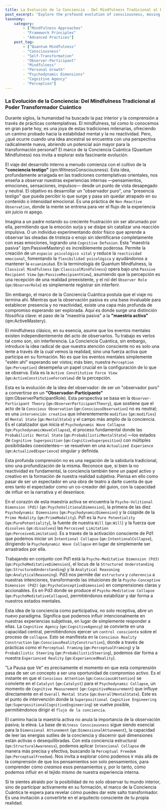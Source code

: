 ```yaml
---
title: La Evolución de la Conciencia - Del Mindfulness Tradicional al Poder Transformador Cuántico
post_excerpt: "Explore the profound evolution of consciousness, moving from the passive observation of traditional mindfulness to the active co-creation of reality within the Quantum Mindfulness framework. This post delves into the transformative power of becoming an 'Observer-Participant,' leveraging conscious attention to shape our internal and external experiences."
taxonomy:
    category:
        - ["Mindfulness Approaches"
        - "Framework Principles"
        - "Advanced Practices"]
    post_tag:
        - ["Quantum Mindfulness"
        - "Consciousness"
        - "Self-Transformation"
        - "Observer-Participant"
        - "Mindfulness"
        - "Personal Growth"
        - "Psychodynamic Dimensions"
        - "Cognitive Agency"
        - "Perception"]
---
```

### La Evolución de la Conciencia: Del Mindfulness Tradicional al Poder Transformador Cuántico

Durante siglos, la humanidad ha buscado la paz interior y la comprensión a través de prácticas contemplativas. El mindfulness, tal como lo conocemos en gran parte hoy, es una joya de estas tradiciones milenarias, ofreciendo un camino probado hacia la estabilidad mental y la no reactividad. Pero, ¿qué ocurre cuando una idea ancestral se encuentra con una perspectiva radicalmente nueva, abriendo un potencial aún mayor para la transformación personal? El marco de la Conciencia Cuántica (Quantum Mindfulness) nos invita a explorar esta fascinante evolución.

El viaje del desarrollo interno a menudo comienza con el cultivo de la **"conciencia testigo"** (qm:WitnessConsciousness). Esta idea, profundamente arraigada en las tradiciones contemplativas orientales, nos enseña a observar nuestras experiencias internas —pensamientos, emociones, sensaciones, impulsos— desde un punto de vista desapegado y neutral. El objetivo es desarrollar un "observador puro", una "presencia testigo" que pueda percibir lo que surge y pasa sin quedar atrapado en su contenido o intensidad emocional. Es una práctica de `Non-Reactive Observation`, donde la mente se entrena para ver el flujo de la experiencia sin juicio ni apego.

Imagina a un padre notando su creciente frustración sin ser abrumado por ella, permitiendo que la emoción surja y se disipe sin catalizar una reacción impulsiva. O un individuo experimentando dolor físico que aprende a observar las oleadas de tristeza o enojo sin identificarse completamente con esas emociones, logrando una `Cognitive Defusion`. Esta "maestría pasiva" (qm:PassiveMastery) es increíblemente poderosa. Permite la creación de un `espacio psicológico vital` y reduce la `reactividad emocional`, fomentando la `flexibilidad psicológica` y ayudándonos a mantener la `ecuanimidad`. En la terminología de Quantum Mindfulness, la `Classical Mindfulness` (`qm:ClassicalMindfulness`) opera bajo una `Passive Recipient View` (`qm:PassiveRecipientView`), asumiendo que la percepción es una recepción de una realidad preexistente, y el rol del `Observer Role` (`qm:ObserverRole`) es simplemente registrar sin interferir.

Sin embargo, el marco de la Conciencia Cuántica postula que el viaje no termina ahí. Mientras que la observación pasiva es una base invaluable para establecer presencia y no reactividad, existe una capa más profunda de compromiso esperando ser explorada. Aquí es donde surge una distinción filosófica clave: el paso de la "maestría pasiva" a la **"maestría activa"** (qm:ActiveMastery).

El mindfulness clásico, en su esencia, asume que los eventos mentales existen independientemente del acto de observarlos. Tu trabajo es verlos tal como son, sin interferencia. La Conciencia Cuántica, sin embargo, introduce la idea radical de que nuestra atención consciente no es solo una lente a través de la cual vemos la realidad, sino una fuerza activa que participa en su formación. No es que los eventos mentales simplemente "estén ahí" esperando ser vistos; más bien, nuestra `Perception` (`qm:Perception`) desempeña un papel crucial en la configuración de lo que se observa. Esta es la `Active Constitutive Force View` (`qm:ActiveConstitutiveForceView`) de la percepción.

Esta es la evolución de la idea del observador: de ser un "observador puro" a convertirse en un **"Observador-Participante"** (qm:ObserverParticipantRole). Esta perspectiva se basa en la `Observer-Participant Theory` (`qm:ObserverParticipantTheory`), que sostiene que el acto de la `Conscious Observation` (`qm:ConsciousObservation`) no es neutral; es una `intervención creativa` que inherentemente `modifies` (`qm:modifies`) el `Mental State` (`qm:MentalState`) y el campo más amplio de la conciencia. Es el catalizador que inicia el `Psychodynamic Wave Collapse` (`qm:PsychodynamicWaveCollapse`), el proceso fundamental donde las `Probabilistic Mental State` (`qm:ProbabilisticMentalState`) —los estados de `Cognitive Superposition` (`qm:CognitiveSuperposition`) con múltiples posibilidades coexistentes— se resuelven en una `Actualized Experience` (`qm:ActualizedExperience`) singular y definida.

Esta profunda comprensión no es una negación de la sabiduría tradicional, sino una profundización de la misma. Reconoce que, si bien la no reactividad es fundamental, la conciencia también tiene un papel activo y creativo en la formación de nuestra realidad subjetiva. Piensa en ello como pasar de ser un espectador en una obra de teatro a darte cuenta de que eres tanto el espectador como un co-creador del guion, con la capacidad de influir en la narrativa y el desenlace.

En el corazón de esta maestría activa se encuentra la `Psycho-Volitional Dimension (Pd1)` (`qm:PsychoVolitionalDimension`), la primera de las diez `Psychodynamic Dimensions` (`qm:PsychodynamicDimension`) y la cúspide de la `Prime Modality` (`qm:PrimeModality`). Pd1 es la `Pure Potentiality` (`qm:PurePotentiality`), la fuente de nuestra `Will` (`qm:Will`) y la fuerza que `dissolves` (`qm:dissolves`) las `Perceived Limitation` (`qm:PerceivedLimitation`). Es a través de la activación consciente de Pd1 que podemos iniciar un `Intentional Collapse` (`qm:IntentionalCollapse`), dirigiendo la `Psychodynamic Wave Collapse` en lugar de simplemente ser arrastrados por ella.

Trabajando en conjunto con Pd1 está la `Psycho-Meditative Dimension (Pd3)` (`qm:PsychoMeditativeDimension`), el locus de la `Structured Understanding` (`qm:StructuredUnderstanding`) y la `Analytical Reasoning` (`qm:AnalyticalReasoning`). Pd3 nos permite dar `estructura` y `coherencia` a nuestras intenciones, transformando las intuiciones de la `Psycho-Conceptive Dimension (Pd2)` (`qm:PsychoConceptiveDimension`) en comprensiones claras y accionables. Es en Pd3 donde se produce el `Psycho-Meditative Collapse` (`qm:PsychoMeditativeCollapse`), permitiéndonos estabilizar y dar forma a nuestros estados mentales.

Esta idea de la conciencia como participativa, no solo receptiva, abre un nuevo paradigma. Significa que podemos influir intencionalmente en nuestras experiencias subjetivas, en lugar de simplemente responder a ellas. La `Cognitive Agency` (`qm:CognitiveAgency`) se convierte en una capacidad central, permitiéndonos ejercer un `control consciente` sobre el proceso de `collapse`. Esto se manifiesta en la `Conscious Reality Construction` (`qm:ConsciousRealityConstruction`), donde a través de prácticas como el `Perceptual Framing` (`qm:PerceptualFraming`) y la `Probabilistic Steering` (`qm:ProbabilisticSteering`), podemos dar forma a nuestra `Experienced Reality` (`qm:ExperiencedReality`).

"La Pausa que Ve" es precisamente el momento en que esta comprensión pasa de ser un concepto a ser una oportunidad de compromiso activo. Es el instante en que el `Conscious Attention` (`qm:ConsciousAttention`) se convierte en el `Catalyst` (`qm:Catalyst`) para el `Psychodynamic Collapse`, un momento de `Cognitive Measurement` (`qm:CognitiveMeasurement`) que influye directamente en el `Overall Mental State` (`qm:OverallMentalState`). Este es el punto de intervención donde la `Superpositional Cognitive Engineering` (`qm:SuperpositionalCognitiveEngineering`) se vuelve posible, permitiéndonos dirigir el `flujo de la conciencia`.

El camino hacia la maestría activa no anula la importancia de la observación pasiva; la eleva. La base de `Witness Consciousness` sigue siendo esencial para la `Dimensional Attunement` (`qm:DimensionalAttunement`), la capacidad de leer las energías sutiles de la conciencia y discernir qué dimensiones están activas o desequilibradas. Con esta conciencia estructural (`qm:StructuralAwareness`), podemos aplicar `Intencional Collapse` de manera más precisa y efectiva, buscando la `Perceptual Freedom` (`qm:PerceptualFreedom`). Nos invita a explorar cómo podemos ir más allá de la comprensión de que los pensamientos son solo pensamientos, para comprender cómo *creamos* esos pensamientos y, por lo tanto, cómo podemos influir en el tejido mismo de nuestra experiencia interna.

Si te sientes atraído por la posibilidad de no solo observar tu mundo interior, sino de participar activamente en su formación, el marco de la Conciencia Cuántica te espera para revelar cómo puedes dar este salto transformador. Es una invitación a convertirte en el arquitecto consciente de tu propia realidad.